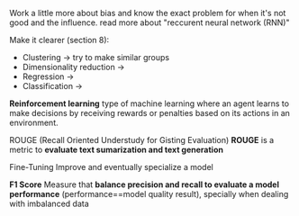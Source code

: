 Work a little more about bias and know the exact problem for when it's not good and the influence.
read more about "reccurent neural network (RNN)"


Make it clearer (section 8):
- Clustering                -> try to make similar groups
- Dimensionality reduction  ->
- Regression                -> 
- Classification            -> 



**Reinforcement learning**
type of machine learning where an agent learns to make decisions by receiving rewards or penalties based on its actions in an environment.


ROUGE (Recall Oriented Understudy for Gisting Evaluation)
**ROUGE** is a metric to **evaluate text sumarization and text generation**



Fine-Tuning
Improve and eventually specialize a model


**F1 Score**
Measure that **balance precision and recall to evaluate a model performance** (performance==model quality result), specially when dealing with imbalanced data
